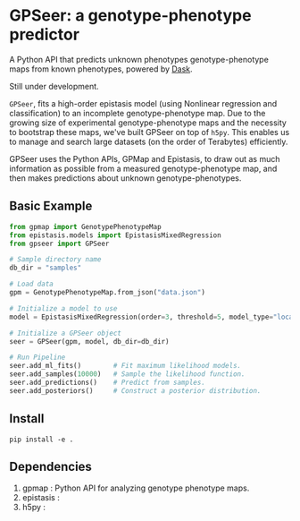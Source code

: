 # GPSeer: a genotype-phenotype predictor

A Python API that predicts unknown phenotypes genotype-phenotype maps from known phenotypes, powered by [Dask](https://github.com/dask/dask).

Still under development.

`GPSeer`, fits a high-order epistasis model (using Nonlinear regression and classification) to an incomplete genotype-phenotype map. Due to the growing size of experimental genotype-phenotype maps and the necessity to bootstrap these maps, we've built GPSeer on top of `h5py`. This enables us to manage and search large datasets (on the order of Terabytes) efficiently.

GPSeer uses the Python APIs, GPMap and Epistasis, to draw out as much information as possible from a measured genotype-phenotype map, and then makes predictions about unknown genotype-phenotypes.

## Basic Example

```python
from gpmap import GenotypePhenotypeMap
from epistasis.models import EpistasisMixedRegression
from gpseer import GPSeer

# Sample directory name
db_dir = "samples"

# Load data
gpm = GenotypePhenotypeMap.from_json("data.json")

# Initialize a model to use
model = EpistasisMixedRegression(order=3, threshold=5, model_type="local")

# Initialize a GPSeer object
seer = GPSeer(gpm, model, db_dir=db_dir)

# Run Pipeline
seer.add_ml_fits()        # Fit maximum likelihood models.
seer.add_samples(10000)   # Sample the likelihood function.
seer.add_predictions()    # Predict from samples.
seer.add_posteriors()     # Construct a posterior distribution.
```

## Install

```
pip install -e .
```

## Dependencies

1. gpmap : Python API for analyzing genotype phenotype maps.
2. epistasis :  
3. h5py :
